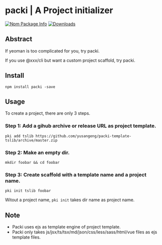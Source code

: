 # packi | A Project initializer

[![Npm Package Info](https://badge.fury.io/js/packi.svg)](https://www.npmjs.com/package/packi) [![Downloads](https://img.shields.io/npm/dw/packi.svg?style=flat)](https://www.npmjs.com/package/packi)

## Abstract

If yeoman is too complicated for you, try packi.

If you use @xxx/cli but want a custom project scaffold, try packi.

## Install

``` shell
npm install packi -save
```

## Usage

To create a project, there are only 3 steps.

### Step 1: Add a gihub archive or release URL as project template.

``` shell
pki add tslib https://github.com/yusangeng/packi-template-tslib/archive/master.zip
```

### Step 2: Make an empty dir.

``` shell
mkdir foobar && cd foobar
```

### Step 3: Create scaffold with a template name and a project name.

``` shell
pki init tslib foobar
```

Witout a project name, `pki init` takes dir name as project name.

## Note

* Packi uses ejs as template engine of project template.
* Packi only takes js/jsx/ts/tsx/md/json/css/less/sass/html/vue files as ejs template files.
